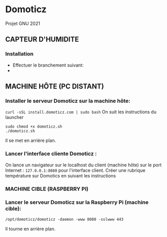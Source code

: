 # Domoticz
Projet GNU 2021
## CAPTEUR D'HUMIDITE
### Installation
* Effectuer le branchement suivant:
* 








## MACHINE HÔTE (PC DISTANT)

### Installer le serveur Domoticz sur la machine hôte:
```curl -sSL install.domoticz.com | sudo bash```
On suit les instructions du launcher
```
sudo chmod +x domoticz.sh
./domoticz.sh
``` 
Il se met en arrière plan.

### Lancer l'interface cliente Domoticz :
On lance un navigateur sur le localhost du client (machine hôte) sur le port Internet : ```127.0.0.1:8080``` pour l'interface client.
Créer une rubrique température sur Domotics en suivant les instructions 


### MACHINE CIBLE (RASPBERRY PI)

### Lancer le serveur Domoticz sur la Raspberry Pi (machine cible):
````
/opt/domoticz/domoticz -daemon -www 8080 -sslwww 443
````
Il tourne en arrière plan.
